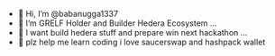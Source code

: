 - 👋 Hi, I’m @babanugga1337
- 👀 I’m GRELF Holder and Builder Hedera Ecosystem ...
- 🌱 I want build hedera stuff and prepare win next hackathon ...
- 💞️ plz help me learn coding
i love saucerswap and hashpack wallet

<!---
babanugga1337/babanugga1337 is a ✨ special ✨ repository because its `README.md` (this file) appears on your GitHub profile.
You can click the Preview link to take a look at your changes.
--->
